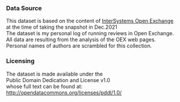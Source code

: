 ### Data Source
This dataset is based on the content of [InterSystems Open Exchange](https://openexchange.intersystems.com/)   
at the time of taking the snapshot in Dec.2021     
The dataset is my personal log of running reviews in Open Exchange.    
All data are resulting from the analysis of the OEX web pages.    
Personal names of authors are scrambled for this collection.   

### Licensing
The dataset is made available under the     
Public Domain Dedication and License v1.0   
whose full text can be found at:    
http://opendatacommons.org/licenses/pddl/1.0/
